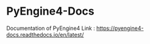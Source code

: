 # PyEngine4-Docs

Documentation of PyEngine4
Link : https://pyengine4-docs.readthedocs.io/en/latest/
